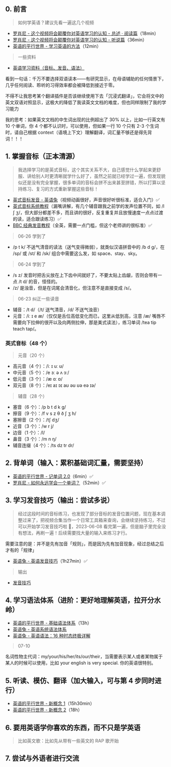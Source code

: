## 0. 前言

> 如何学英语？建议先看一遍这几个视频

- [罗肖尼 - 这个视频将会颠覆你对英语学习的认知 - 总述 · 阅读篇](https://www.bilibili.com/video/BV1aD4y127GE?t=0.2)（18min）
- [罗肖尼 - 这个视频将会颠覆你对英语学习的认知 - 听说篇](https://www.bilibili.com/video/BV1tf4y1s7NN?t=0.7)（36min）
- [英语的平行世界 - 学习英语的方法](https://www.bilibili.com/video/BV1Kt411k7Eb?t=6.9)（12min）

> 一些资料

- [英语学习资料（音标、发音、语法）](https://www.yuque.com/kimi_liu/english/qhto16)

看到一句话：千万不要选择双语读本——有研究显示，在母语辅助的任何情景下，几乎任何阅读、聆听的习得效率都会被降低到接近于零。

不得不让我思考某个翻译插件是否该继续使用下去「沉浸式翻译」，它会将文中的英文双语对照显示，这极大的降低了我读英文文档的难度，但也同样限制了我的学习能力

我的思考：如果英文文档的中生词出现的比例超出了 30% 以上，比如一行英文有 10 个单词，你 4 个都不认识时，可以使用，但如果一行 10 个只有 2-3 个生词时，请自己根据 context（语境上下文）理解翻译，词汇量不够还是得先背词！！！

## 1. 掌握音标（正本清源）

> 我选择学习的是英式音标，这个其实关系不大，自己感觉什么学起来更舒服、讲给别人时更清晰就学什么好了，虽然之前就已经学过一遍，但发现貌似还是没有完全掌握，很多单词的音标会拼不出来甚至拼错，所以打算以坚持练习、复习的方式重新掌握这些音标！

- [英式音标发音 - 英语兔](https://www.bilibili.com/video/BV1iV411z7Nj/)（视频动画很好，声音很好听很标准，适合入门）✅
- [英式音标系统教程](https://www.bilibili.com/video/BV1KW41137ws?t=1.7)（漏嘴讲解，有几个辅音跟我之前学的发声位置不同，如 /l ʃ ʒ/，但大部分都差不多，而且讲的很好，反复重复并且放慢速度一点点过渡的读，适合跟读练习）✅
- [BBC 经典发音教程](https://www.bilibili.com/video/BV1Y4411M7Ac?t=0.4)（全英，需要一点门槛，但这个老师讲的很标准）✅

> 06-26 学到了

- /p t k/ 不送气清音的读法（送气变得微弱），就类似汉语拼音中的 /b d g/，在 /sp/ 或 /st/ 和 /sk/ 组合中需要这么发，如 space、stay、sky。

> 06-24 学到了

- /s z/ 发音时把舌尖放在上下齿中间就好了，不要太贴上齿龈，否则会带有一点 /t d/ 的音，怪怪的。
- /z/ 是浊音，但是在词尾会清音化，但注意不是直接变成 /s/。

> 06-23 纠正一些读音

- 辅音：/t d/（/t/ 送气清音，/d/ 不送气浊音）
- 元音：/iː ɪ e æ/（仅仅是舌位高低变化而已，这里从低到高，注意 /æ/ 嘴唇不需要向下拉伸的很开以及向两侧拉伸，那是美式读法），练习单词 /tea tip teach tap/。

### 英式音标（48 个）

> 元音（20 个）

- 高元音（4 个）：/iː ɪ uː ʊ/
- 中元音（5 个）：/e ɜː ə ʌ ɔː/
- 低元音（3 个）：/æ ɑː ɒ/
- 双元音（8 个）：/eɪ aɪ ɔɪ aʊ əʊ ʊə eə ɪə/

> 辅音（28 个）

- 塞音（6 个）：/p b t d k g/
- 擦音（9 个）：/f v s z θ ð ʃ ʒ h/
- 塞擦音（2 个）：/tʃ dʒ/
- 近音（3 个）：/w r j/
- 边音（1 个）：/l/
- 鼻音（3 个）：/m n ŋ/
- 辅音连缀（4 个）：/ts dz tr dr/

## 2. 背单词（输入：累积基础词汇量，需要坚持）

- [英语的平行世界 - 记单词 2.0](https://www.bilibili.com/video/BV1cE411q7wY?t=55.1&p=14)（6min）✅
- [罗肖尼 - 如何永远学会一个单词？](https://www.bilibili.com/video/BV1ns4y1A7fj?t=0.5)（52min）✅

## 3. 学习发音技巧（输出：尝试多说）

> 经过这段时间的音标练习，也发现了部分音标的发音位置问题，现在基本调整过来了，把视频合集当作一个日常工具箱来查询，会继续坚持练习，不过可以开始学习发音技巧啦 🥳，2023-06-08 看完第一遍，但是脑子里完全没有想法，再刷一遍！后续需要找大量的输入来练习才行。

需要注意的是：并不是先有加音「规则」，而是因为先有加音现象，经过总结之后才有的「规律」

- [英语兔 - 英语发音技巧](https://www.bilibili.com/video/BV1SZ4y1K7Lr/)（1h27min）✅

> 输出

 - [发音技巧](发音技巧.md)

## 4. 学习语法体系（进阶：更好地理解英语，拉开分水岭）

- [英语的平行世界 - 基础语法体系](https://www.bilibili.com/video/BV1J4411B7n8?t=0.9&p=4)（13h）
- [英语兔 - 英语系统语法体系](https://www.bilibili.com/video/BV1XY411J7aG)
- [英语兔 - 英语语法：16 种时态终极详解](https://www.bilibili.com/video/BV1Sv411y7d8/)

> 07-10

名词性物主代词：my/your/his/her/its/our/their，当需要表示某人或者某物属于某人的时候可以使用，比如 your english is very special. 你的英语很特别。

## 5. 听读、模仿、翻译（加大输入，可与第 4 步同时进行）

- [英语的平行世界 - 新概念 1](https://www.bilibili.com/video/BV1cE411q7wY?t=25.9&p=18)（15h30min）
- [英语的平行世界 - 新概念 2](https://www.bilibili.com/video/BV1E44y1m71y?t=1.4)（18h）

## 6. 要用英语学你喜欢的东西，而不只是学英语

> 比如英文歌：比如先从带有一些英文的 RAP 歌开始

## 7. 尝试与外语者进行交流
